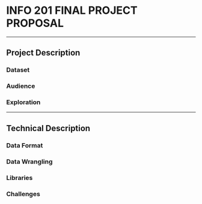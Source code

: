 # INFO 201 FINAL PROJECT PROPOSAL

---

## Project Description

### Dataset

### Audience

### Exploration

---

## Technical Description

### Data Format

### Data Wrangling

### Libraries

### Challenges
